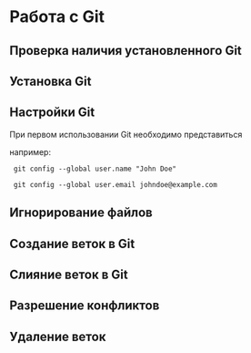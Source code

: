 # Работа с Git

## Проверка наличия установленного Git

## Установка Git

## Настройки Git

При первом использовании Git необходимо представиться

например:
```
 git config --global user.name "John Doe"

 git config --global user.email johndoe@example.com
 ```
## Игнорирование файлов

## Создание веток в Git

## Слияние веток в Git

## Разрешение конфликтов

## Удаление веток